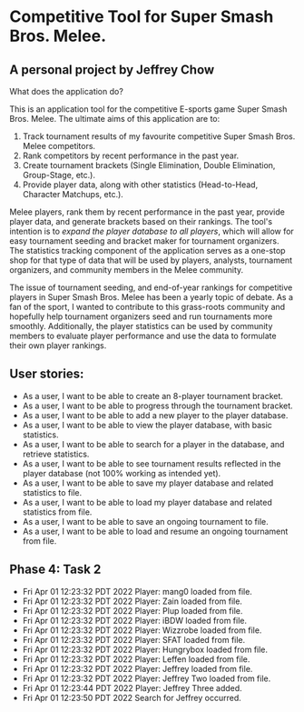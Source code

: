# Competitive Tool for Super Smash Bros. Melee.

## A personal project by Jeffrey Chow

What does the application do?

This is an application tool for the competitive E-sports game Super Smash Bros. Melee. The
ultimate aims of this application are to:

1. Track tournament results of my favourite competitive Super Smash Bros. Melee competitors.
2. Rank competitors by recent performance in the past year.
3. Create tournament brackets (Single Elimination, Double Elimination, Group-Stage, etc.).
4. Provide player data, along with other statistics (Head-to-Head, Character Matchups, etc.).

Melee players, rank them by recent performance in the past year, provide player data, and
generate brackets based on their rankings. The tool's intention is to *expand the player
database to all players*, which will allow for easy tournament seeding and bracket maker for
tournament organizers. The statistics tracking component of the application serves as a
one-stop shop for that type of data that will be used by players, analysts, tournament
organizers, and community members in the Melee community.

The issue of tournament seeding, and end-of-year rankings for competitive players in Super
Smash Bros. Melee has been a yearly topic of debate. As a fan of the sport, I wanted to 
contribute to this grass-roots community and hopefully help tournament organizers seed and 
run tournaments more smoothly. Additionally, the player statistics can be used by community 
members to evaluate player performance and use the data to formulate their own player rankings.

## User stories:
- As a user, I want to be able to create an 8-player tournament bracket.
- As a user, I want to be able to progress through the tournament bracket.
- As a user, I want to be able to add a new player to the player database.
- As a user, I want to be able to view the player database, with basic statistics.
- As a user, I want to be able to search for a player in the database, and retrieve statistics.
- As a user, I want to be able to see tournament results reflected in the player database (not 100% working as intended yet).
- As a user, I want to be able to save my player database and related statistics to file.
- As a user, I want to be able to load my player database and related statistics from file.
- As a user, I want to be able to save an ongoing tournament to file.
- As a user, I want to be able to load and resume an ongoing tournament from file.

## Phase 4: Task 2
- Fri Apr 01 12:23:32 PDT 2022 Player: mang0 loaded from file. 
- Fri Apr 01 12:23:32 PDT 2022 Player: Zain loaded from file.
- Fri Apr 01 12:23:32 PDT 2022 Player: Plup loaded from file.
- Fri Apr 01 12:23:32 PDT 2022 Player: iBDW loaded from file.
- Fri Apr 01 12:23:32 PDT 2022 Player: Wizzrobe loaded from file.
- Fri Apr 01 12:23:32 PDT 2022 Player: SFAT loaded from file.
- Fri Apr 01 12:23:32 PDT 2022 Player: Hungrybox loaded from file.
- Fri Apr 01 12:23:32 PDT 2022 Player: Leffen loaded from file.
- Fri Apr 01 12:23:32 PDT 2022 Player: Jeffrey loaded from file.
- Fri Apr 01 12:23:32 PDT 2022 Player: Jeffrey Two loaded from file.
- Fri Apr 01 12:23:44 PDT 2022 Player: Jeffrey Three added.
- Fri Apr 01 12:23:50 PDT 2022 Search for Jeffrey occurred.